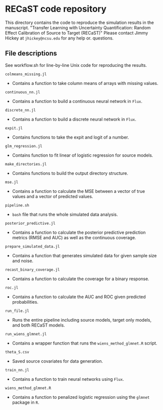 # RECaST code repository

This directory contains the code to reproduce the simulation results in the manuscript.
"Transfer Learning with Uncertainty Quantification:
Random Effect Calibration of Source to Target (RECaST)"
Please contact Jimmy Hickey at `jhickey@ncsu.edu` for any help or.
questions.

## File descriptions

See workflow.sh for line-by-line Unix code for reproducing the results.


`colmeans_missing.jl`
- Contains a function to take column means of arrays with missing values.

`continuous_nn.jl`
- Contains a function to build a continuous neural network in `Flux`.

`discrete_nn.jl`
- Contains a function to build a discrete neural network in `Flux`.

`expit.jl`
- Contains functions to take the expit and logit of a number.

`glm_regression.jl`
- Contains function to fit linear of logistic regression for source models.

`make_directories.jl`
- Contains functions to build the output directory structure.

`mse.jl`
- Contains a function to calculate the MSE between a vector of true values and a vector of predicted values.

`pipeline.sh`
- `bash` file that runs the whole simulated data analysis.

`posterior_predictive.jl`
- Contains a function to calculate the posterior predictive prediction metrics (RMSE and AUC) as well as the continuous coverage.

`prepare_simulated_data.jl`
- Contains a function that generates simulated data for given sample size and noise.

`recast_binary_coverage.jl`
- Contains a function to calculate the coverage for a binary response.

`roc.jl`
- Contains a function to calculate the AUC and ROC given predicted probabilities.

`run_file.jl`
- Runs the entire pipeline including source models, target only models, and both RECaST models.

`run_wiens_glmnet.jl`
- Contains a wrapper function that runs the `wiens_method_glmnet.R` script.

`theta_S.csv`
- Saved source covariates for data generation.

`train_nn.jl`
- Contains a function to train neural networks using `Flux`.

`wiens_method_glmnet.R`
- Contains a function to penalized logistic regression using the `glmnet` package in `R`.
